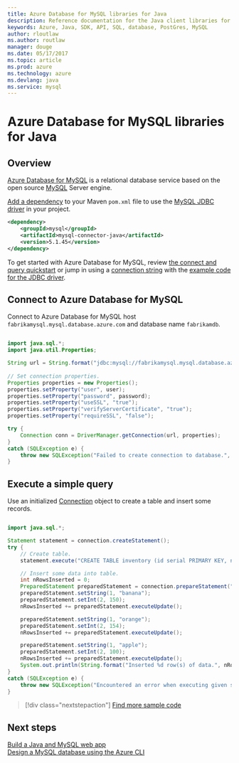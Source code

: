 ```yaml
---
title: Azure Database for MySQL libraries for Java
description: Reference documentation for the Java client libraries for Azure Database for MySQL
keywords: Azure, Java, SDK, API, SQL, database, PostGres, MySQL 
author: rloutlaw
ms.author: routlaw
manager: douge
ms.date: 05/17/2017
ms.topic: article
ms.prod: azure
ms.technology: azure
ms.devlang: java
ms.service: mysql
---
```


# Azure Database for MySQL libraries for Java

## Overview

[Azure Database for MySQL](/azure/sql-database/sql-database-technical-overview) is a relational database service based on the open source [MySQL](https://www.mysql.com/) Server engine. 

[Add a dependency](https://maven.apache.org/guides/getting-started/index.html#How_do_I_use_external_dependencies) to your Maven `pom.xml` file to use the [MySQL JDBC driver](https://dev.mysql.com/downloads/connector/j/) in your project.  

```XML
<dependency>
    <groupId>mysql</groupId>
    <artifactId>mysql-connector-java</artifactId>
    <version>5.1.45</version>
</dependency>
```   

To get started with Azure Database for MySQL, review [the connect and query quickstart](/azure/mysql/connect-java) or jump in using a   [connection string](https://docs.microsoft.com/en-us/azure/mysql/howto-connection-string) with the [example code for the JDBC driver](https://dev.mysql.com/doc/connector-j/5.1/en/connector-j-examples.html).

## Connect to Azure Database for MySQL

Connect to Azure Database for MySQL host `fabrikamysql.mysql.database.azure.com` and database name `fabrikamdb`.

```java

import java.sql.*;
import java.util.Properties;

String url = String.format("jdbc:mysql://fabrikamysql.mysql.database.azure.com/fabrikamdb");
            
// Set connection properties.
Properties properties = new Properties();
properties.setProperty("user", user);
properties.setProperty("password", password);
properties.setProperty("useSSL", "true");
properties.setProperty("verifyServerCertificate", "true");
properties.setProperty("requireSSL", "false");

try {
    Connection conn = DriverManager.getConnection(url, properties);
}
catch (SQLException e) {
    throw new SQLException("Failed to create connection to database.", e);
}
```

## Execute a simple query 

Use an initialized [Connection](https://docs.oracle.com/javase/8/docs/api/java/sql/Connection.html) object to create a table and insert some records.

```java

import java.sql.*;

Statement statement = connection.createStatement();
try {
    // Create table.
    statement.execute("CREATE TABLE inventory (id serial PRIMARY KEY, name VARCHAR(50), quantity INTEGER);");

    // Insert some data into table.
    int nRowsInserted = 0;
    PreparedStatement preparedStatement = connection.prepareStatement("INSERT INTO inventory (name, quantity) VALUES (?, ?);");
    preparedStatement.setString(1, "banana");
    preparedStatement.setInt(2, 150);
    nRowsInserted += preparedStatement.executeUpdate();

    preparedStatement.setString(1, "orange");
    preparedStatement.setInt(2, 154);
    nRowsInserted += preparedStatement.executeUpdate();

    preparedStatement.setString(1, "apple");
    preparedStatement.setInt(2, 100);
    nRowsInserted += preparedStatement.executeUpdate();
    System.out.println(String.format("Inserted %d row(s) of data.", nRowsInserted));
}
catch (SQLException e) {
    throw new SQLException("Encountered an error when executing given sql statement.", e);
}    
```

> [!div class="nextstepaction"]
> [Find more sample code](https://azure.microsoft.com/resources/samples/?platform=java&term=mysql)

## Next steps

[Build a Java and MySQL web app](/azure/app-service-web/app-service-web-tutorial-java-mysql)   
[Design a MySQL database using the Azure CLI](/azure/mysql/tutorial-design-database-using-cli)